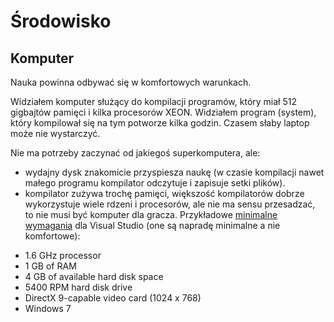# Środowisko

## Komputer

Nauka powinna odbywać się w komfortowych warunkach.

Widziałem komputer służący do kompilacji programów, który miał 512 gigbajtów pamięci i kilka procesorów XEON. Widziałem program (system), który kompilował się na tym potworze kilka godzin. Czasem słaby laptop może nie wystarczyć.

Nie ma potrzeby zaczynać od jakiegoś superkomputera, ale:
* wydajny dysk znakomicie przyspiesza naukę (w czasie kompilacji nawet małego programu kompilator odczytuje i zapisuje setki plików).
* kompilator zużywa trochę pamięci, większość kompilatorów dobrze wykorzystuje wiele rdzeni i procesorów, ale nie ma sensu przesadzać, to nie musi być komputer dla gracza.
Przykładowe [minimalne wymagania](https://www.visualstudio.com/en-us/productinfo/vs2015-sysrequirements-vs) dla Visual Studio (one są napradę minimalne a nie komfortowe):
- 1.6 GHz processor
- 1 GB of RAM
- 4 GB of available hard disk space
- 5400 RPM hard disk drive
- DirectX 9-capable video card (1024 x 768)
- Windows 7



 

